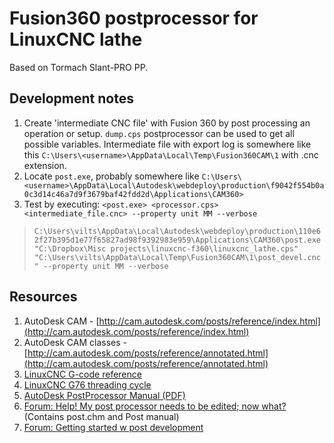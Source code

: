 # Fusion360 postprocessor for LinuxCNC lathe

Based on Tormach Slant-PRO PP.


## Development notes

1. Create 'intermediate CNC file' with Fusion 360 by post processing an operation or setup. `dump.cps` postprocessor can be used to get all possible variables.
   Intermediate file with export log is somewhere like this `C:\Users\<username>\AppData\Local\Temp\Fusion360CAM\1` with .cnc extension.
2. Locate `post.exe`, probably somewhere like `C:\Users\<username>\AppData\Local\Autodesk\webdeploy\production\f9042f554b0a0c3d14c46a7d9f3679baf42fdd2d\Applications\CAM360>`
3. Test by executing:
  `<post.exe> <processor.cps> <intermediate_file.cnc> --property unit MM --verbose`

>`C:\Users\vilts\AppData\Local\Autodesk\webdeploy\production\110e62f27b395d1e77f65827ad98f9392983e959\Applications\CAM360\post.exe "C:\Dropbox\Misc projects\linuxcnc-f360\linuxcnc_lathe.cps"  "C:\Users\vilts\AppData\Local\Temp\Fusion360CAM\1\post_devel.cnc" --property unit MM --verbose`

## Resources
1. AutoDesk CAM - [http://cam.autodesk.com/posts/reference/index.html](http://cam.autodesk.com/posts/reference/index.html)
2. AutoDesk CAM classes - [http://cam.autodesk.com/posts/reference/annotated.html](http://cam.autodesk.com/posts/reference/annotated.html)
3. [LinuxCNC G-code reference](http://linuxcnc.org/docs/html/gcode/g-code.html)
4. [LinuxCNC G76 threading cycle](http://linuxcnc.org/docs/html/gcode/g-code.html#gcode:g76)
5. [AutoDesk PostProcessor Manual (PDF)](http://fab.cba.mit.edu/content/tools/hurco_mill/hurco_post_processor_explanation_docs/Autodesk%20Post%20Processor%20manual-sm-130829.pdf)
6. [Forum: Help! My post processor needs to be edited; now what?](https://forums.autodesk.com/t5/hsm-post-processor-forum/help-my-post-processor-needs-to-be-edited-now-what/td-p/6095934?nobounce=) (Contains post.chm and Post manual)
7. [Forum: Getting started w post development](https://forums.autodesk.com/t5/hsm-post-processor-forum/getting-started-modify-posts/td-p/6371381)
